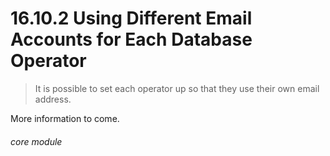 #    16.10.2 Using Different Email Accounts for Each Database Operator

> It is possible to set each operator up so that they use their own email address.

More information to come.


###### core module
